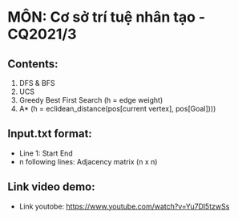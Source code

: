 # MÔN: Cơ sở trí tuệ nhân tạo - CQ2021/3
## Contents:
1. DFS & BFS
2. UCS
3. Greedy Best First Search (h = edge weight)
4. A* (h = eclidean_distance(pos[current vertex], pos[Goal])))

## Input.txt format:
- Line 1: Start End
- n following lines: Adjacency matrix (n x n)

## Link video demo:
- Link youtobe: https://www.youtube.com/watch?v=Yu7Dl5tzwSs 
